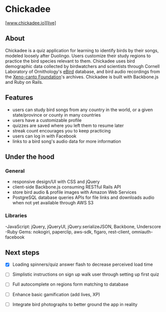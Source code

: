 # Chickadee

[www.chickadee.io][live]

[live]: http://www.chickadee.io

## About
Chickadee is a quiz application for learning to identify birds by their songs, modeled loosely after Duolingo. Users customize their study regions to practice the bird species relevant to them. Chickadee uses bird demographic data collected by birdwatchers and scientists through Cornell Laboratory of Ornithology's [eBird][ebird] database, and bird audio recordings from the [Xeno-canto Foundation][xeno-canto]'s archives. Chickadee is built with Backbone.js and Ruby on Rails.

[ebird]: http://www.ebird.org
[xeno-canto]: http://www.xeno-canto.org

## Features
- users can study bird songs from any country in the world, or a given state/province or county in many countries
- users have a customizable profile
- quizzes are saved where you left them to resume later
- streak count encourages you to keep practicing
- users can log in with Facebook
- links to a bird song's audio data for more information

## Under the hood
  ### General
  - responsive design/UI with CSS and jQuery
  - client-side Backbone.js consuming RESTful Rails API
  - store bird audio & profile images with Amazon Web Services
  - PostgreSQL database queries APIs for file links and downloads audio when not yet available through AWS S3
  
  ### Libraries
  -JavaScript: jQuery, jQueryUI, jQuery.serializeJSON, Backbone, Underscore
  -Ruby Gems: nokogiri, paperclip, aws-sdk, figaro, rest-client, omniauth-facebook

## Next steps
- [X] Loading spinners/quiz answer flash to decrease perceived load time
- [ ] Simplistic instructions on sign up walk user through setting up first quiz
- [ ] Full autocomplete on regions form matching to database
- [ ] Enhance basic gamification (add lives, XP)
- [ ] Integrate bird photographs to better ground the app in reality

